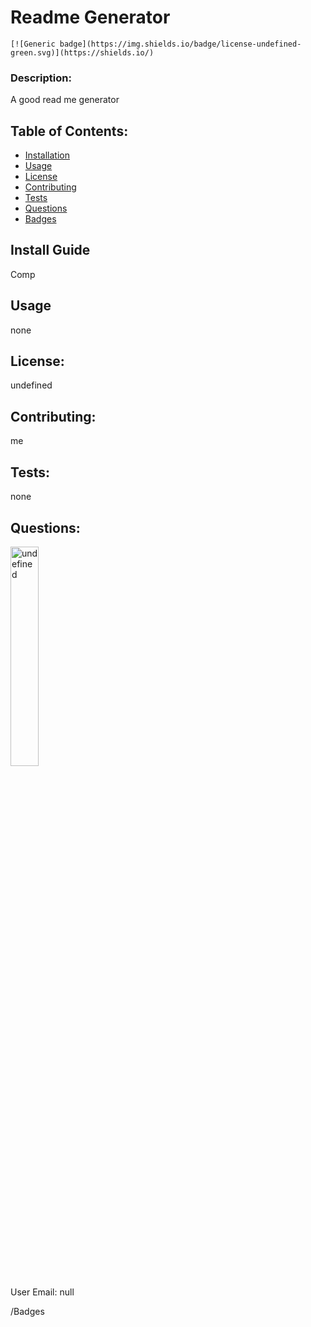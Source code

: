 
# Readme Generator


    [![Generic badge](https://img.shields.io/badge/license-undefined-green.svg)](https://shields.io/)

### Description:
A good read me generator

## Table of Contents:

* [Installation](#install-guide)
* [Usage](#usage)
* [License](#license)
* [Contributing](#contributing)
* [Tests](#tests)
* [Questions](#questions)
* [Badges](#badges)

## Install Guide
Comp

## Usage
none

## License:
undefined

## Contributing:
me

## Tests:
none

## Questions:
<img src="https://avatars3.githubusercontent.com/u/11791361?v=4" alt="undefined" width="30%">

User Email:
null

/Badges